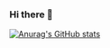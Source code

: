 ### Hi there 👋


[![Anurag's GitHub stats](https://github-readme-stats.vercel.app/api?username=jgonzalezusua)](https://github.com/anuraghazra/github-readme-stats)

<!--
**jgonzalezusua/jgonzalezusua** is a ✨ _special_ ✨ repository because its `README.md` (this file) appears on your GitHub profile.

Here are some ideas to get you started:

- 🔭 I’m currently working on ...
- 🌱 I’m currently learning ...
- 👯 I’m looking to collaborate on ...
- 🤔 I’m looking for help with ...
- 💬 Ask me about ...
- 📫 How to reach me: ...
- 😄 Pronouns: ...
- ⚡ Fun fact: ...
-->

